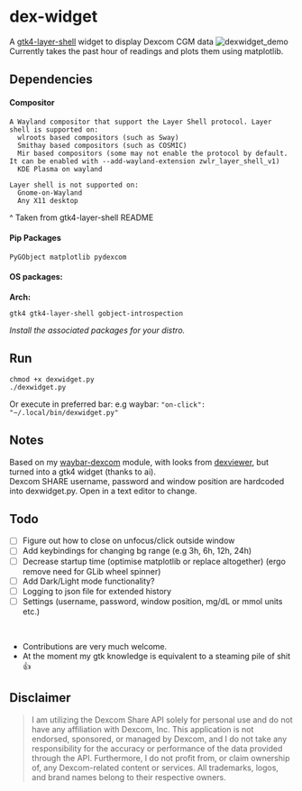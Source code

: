 # dex-widget
A [gtk4-layer-shell](https://github.com/wmww/gtk4-layer-shell) widget to display Dexcom CGM data
![dexwidget_demo](https://github.com/user-attachments/assets/b74b66f3-b003-4653-89ff-7fc815fcc8da) \
Currently takes the past hour of readings and plots them using matplotlib.

## Dependencies
#### Compositor
```
A Wayland compositor that support the Layer Shell protocol. Layer shell is supported on:
  wlroots based compositors (such as Sway)
  Smithay based compositors (such as COSMIC)
  Mir based compositors (some may not enable the protocol by default. It can be enabled with --add-wayland-extension zwlr_layer_shell_v1)
  KDE Plasma on wayland

Layer shell is not supported on:
  Gnome-on-Wayland
  Any X11 desktop
```
^ Taken from gtk4-layer-shell README

#### Pip Packages
```
PyGObject matplotlib pydexcom
```
#### OS packages:
**Arch:**
```
gtk4 gtk4-layer-shell gobject-introspection
```

*Install the associated packages for your distro.*

## Run
```
chmod +x dexwidget.py
./dexwidget.py
```
Or execute in preferred bar:
e.g waybar: `"on-click": "~/.local/bin/dexwidget.py"`

## Notes
Based on my [waybar-dexcom](https://github.com/Narmis-E/waybar-dexcom) module, with looks from [dexviewer](https://github.com/Narmis-E/dexviewer), but turned into a gtk4 widget (thanks to ai). \
Dexcom SHARE username, password and window position are hardcoded into dexwidget.py. Open in a text editor to change.

## Todo
- [ ] Figure out how to close on unfocus/click outside window
- [ ] Add keybindings for changing bg range (e.g 3h, 6h, 12h, 24h)
- [ ] Decrease startup time (optimise matplotlib or replace altogether) (ergo remove need for GLib wheel spinner)
- [ ] Add Dark/Light mode functionality?
- [ ] Logging to json file for extended history
- [ ] Settings (username, password, window position, mg/dL or mmol units etc.)

<br>

- Contributions are very much welcome.
- At the moment my gtk knowledge is equivalent to a steaming pile of shit 👍

## Disclaimer
> I am utilizing the Dexcom Share API solely for personal use and do not have any affiliation with Dexcom, Inc. This application is not endorsed, sponsored, or managed by Dexcom, and I do not take any responsibility for the accuracy or performance of the data provided through the API. Furthermore, I do not profit from, or claim ownership of, any Dexcom-related content or services. All trademarks, logos, and brand names belong to their respective owners.

